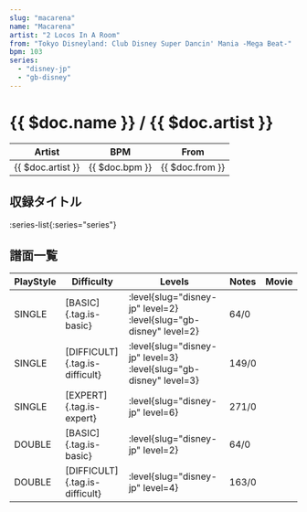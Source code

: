 ```yaml
---
slug: "macarena"
name: "Macarena"
artist: "2 Locos In A Room"
from: "Tokyo Disneyland: Club Disney Super Dancin' Mania -Mega Beat-"
bpm: 103
series:
  - "disney-jp"
  - "gb-disney"
---
```


# {{ $doc.name }} / {{ $doc.artist }}

|Artist|BPM|From|
|------|---|----|
|{{ $doc.artist }}|{{ $doc.bpm }}|{{ $doc.from }}|

## 収録タイトル

:series-list{:series="series"}

## 譜面一覧

|PlayStyle|Difficulty|Levels|Notes|Movie|
|---------|----------|------|-----|-----|
|SINGLE|[BASIC]{.tag.is-basic}|<div class="field is-grouped is-grouped-multiline">:level{slug="disney-jp" level=2} :level{slug="gb-disney" level=2}</div>|64/0||
|SINGLE|[DIFFICULT]{.tag.is-difficult}|<div class="field is-grouped is-grouped-multiline">:level{slug="disney-jp" level=3} :level{slug="gb-disney" level=3}</div>|149/0||
|SINGLE|[EXPERT]{.tag.is-expert}|<div class="field is-grouped is-grouped-multiline">:level{slug="disney-jp" level=6}</div>|271/0||
|DOUBLE|[BASIC]{.tag.is-basic}|<div class="field is-grouped is-grouped-multiline">:level{slug="disney-jp" level=2}</div>|64/0||
|DOUBLE|[DIFFICULT]{.tag.is-difficult}|<div class="field is-grouped is-grouped-multiline">:level{slug="disney-jp" level=4}</div>|163/0||
